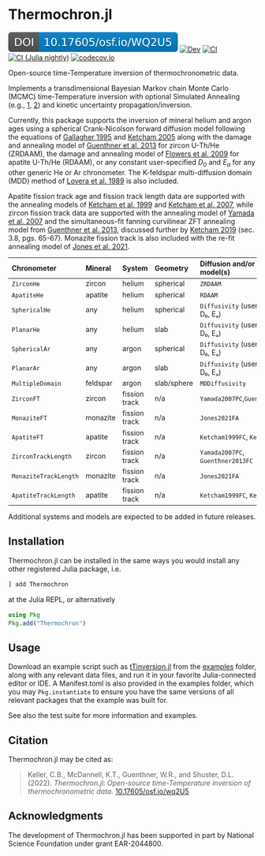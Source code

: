 # Thermochron.jl

[![DOI](osf_io_WQ2U5.svg)](https://doi.org/10.17605/OSF.IO/WQ2U5)
[![Dev][docs-dev-img]][docs-dev-url]
[![CI][ci-img]][ci-url]
[![CI (Julia nightly)][ci-nightly-img]][ci-nightly-url]
[![codecov.io][codecov-img]][codecov-url]

Open-source time-Temperature inversion of thermochronometric data.

Implements a transdimensional Bayesian Markov chain Monte Carlo (MCMC) time-Temperature inversion with optional Simulated Annealing (e.g., [1](https://en.wikipedia.org/wiki/Simulated_annealing), [2](https://doi.org/10.1007/978-94-015-7744-1_2)) and kinetic uncertainty propagation/inversion.

Currently, this package supports the inversion of mineral helium and argon ages using a spherical Crank-Nicolson forward diffusion model following the equations of [Gallagher 1995](https://doi.org/10.1016/0012-821X(95)00197-K) and [Ketcham 2005](https://doi.org/10.2138/rmg.2005.58.11) along with the damage and annealing model of [Guenthner et al. 2013](https://doi.org/10.2475/03.2013.01) for zircon U-Th/He (ZRDAAM), the damage and annealing model of [Flowers et al. 2009](https://doi.org/10.1016/j.gca.2009.01.015) for apatite U-Th/He (RDAAM), or any constant user-specified $D_0$ and $E_a$ for any other generic He or Ar chronometer. The K-feldspar multi-diffusion domain (MDD) method of [Lovera et al. 1989](https://doi.org/10.1029/JB094iB12p17917) is also included. 

Apatite fission track age and fission track length data are supported with the annealing models of [Ketcham et al. 1999](https://doi.org/10.2138/am-1999-0903) and [Ketcham et al. 2007](https://doi.org/10.2138/am.2007.2281), while zircon fission track data are supported with the annealing model of [Yamada et al. 2007](https://doi.org/10.1016/j.chemgeo.2006.09.002) and the simultaneous-fit fanning curvilinear ZFT annealing model from [Guenthner et al. 2013](https://doi.org/10.2475/03.2013.01), discussed further by [Ketcham 2019](https://doi.org/10.1007/978-3-319-89421-8_3) (sec. 3.8, pgs. 65-67). Monazite fission track is also included with the re-fit annealing model of [Jones et al. 2021](https://doi.org/10.5194/gchron-3-89-2021). 

| Chronometer           | Mineral  | System         | Geometry   | Diffusion and/or annealing model(s)   |
| :---                  | :---     | :---           | :---       | :---                                  |
| `ZirconHe`            | zircon   | helium         | spherical  | `ZRDAAM`                              |
| `ApatiteHe`           | apatite  | helium         | spherical  | `RDAAM`                               |
| `SphericalHe`         | any      | helium         | spherical  | `Diffusivity` (user-specified D₀, Eₐ) |
| `PlanarHe`            | any      | helium         | slab       | `Diffusivity` (user-specified D₀, Eₐ) |
| `SphericalAr`         | any      | argon          | spherical  | `Diffusivity` (user-specified D₀, Eₐ) |
| `PlanarAr`            | any      | argon          | slab       | `Diffusivity` (user-specified D₀, Eₐ) |
| `MultipleDomain`      | feldspar | argon          | slab/sphere| `MDDiffusivity`                       |
| `ZirconFT`            | zircon   | fission track  | n/a        | `Yamada2007PC`,`Guenthner2013FC`      |
| `MonaziteFT`          | monazite | fission track  | n/a        | `Jones2021FA`                         |
| `ApatiteFT`           | apatite  | fission track  | n/a        | `Ketcham1999FC`, `Ketcham2007FC`      |
| `ZirconTrackLength`   | zircon   | fission track  | n/a        | `Yamada2007PC`, `Guenthner2013FC`     |
| `MonaziteTrackLength` | monazite | fission track  | n/a        | `Jones2021FA`                         |
| `ApatiteTrackLength`  | apatite  | fission track  | n/a        | `Ketcham1999FC`, `Ketcham2007FC`      |

Additional systems and models are expected to be added in future releases.

## Installation
Thermochron.jl can be installed in the same ways you would install any other registered Julia package, i.e.
```julia
] add Thermochron
```
at the Julia REPL, or alternatively
```julia
using Pkg
Pkg.add("Thermochron")
```

## Usage
Download an example script such as [tTinversion.jl](examples/tTinversion.jl) from the [examples](examples) folder, along with any relevant data files, and run it in your favorite Julia-connected editor or IDE. A Manifest.toml is also provided in the examples folder, which you may `Pkg.instantiate` to ensure you have the same versions of all relevant packages that the example was built for.

See also the test suite for more information and examples.

## Citation
Thermochron.jl may be cited as:
> Keller, C.B., McDannell, K.T., Guenthner, W.R., and Shuster, D.L. (2022). *Thermochron.jl: Open-source time-Temperature inversion of thermochronometric data.* [10.17605/osf.io/wq2U5](https://doi.org/10.17605/osf.io/wq2U5)

## Acknowledgments
The development of Thermochron.jl has been supported in part by National Science Foundation under grant EAR-2044800.

[docs-stable-img]: https://img.shields.io/badge/docs-stable-blue.svg
[docs-stable-url]: https://OpenThermochronology.github.io/Thermochron.jl/stable/
[docs-dev-img]: https://img.shields.io/badge/docs-dev-blue.svg
[docs-dev-url]: https://OpenThermochronology.github.io/Thermochron.jl/dev/
[ci-img]: https://github.com/OpenThermochronology/Thermochron.jl/actions/workflows/CI.yml/badge.svg?branch=main
[ci-url]: https://github.com/OpenThermochronology/Thermochron.jl/actions/workflows/CI.yml
[ci-nightly-img]: https://github.com/OpenThermochronology/Thermochron.jl/workflows/CI%20(Julia%20nightly)/badge.svg
[ci-nightly-url]: https://github.com/OpenThermochronology/Thermochron.jl/actions/workflows/CI-julia-nightly.yml
[codecov-img]: https://codecov.io/gh/OpenThermochronology/Thermochron.jl/branch/main/graph/badge.svg
[codecov-url]: http://codecov.io/github/OpenThermochronology/Thermochron.jl?branch=main
